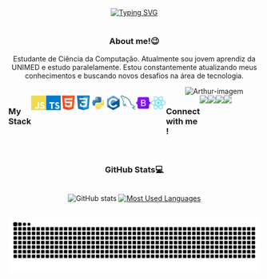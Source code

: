 <div style="text-align: center;" align="center">
  <a href="https://git.io/typing-svg">
    <img src="https://readme-typing-svg.demolab.com?font=Fira+Code&weight=500&size=22&pause=1000&color=%23E4405F&center=true&vCenter=true&random=false&width=524&lines=%E2%8A%B9+Hi!+I+am+Arthur+Albuquerque!+%CB%99%E1%B5%95%CB%99+%E2%8A%B9+" alt="Typing SVG">
  </a>
</div>

#

</div>
<div style="text-align: center;" align="center">
  <h3> About me!😉 </h3>
  <p align="center"> Estudante de Ciência da Computação. Atualmente sou jovem aprendiz da UNIMED e estudo paralelamente. Estou constantemente atualizando meus conhecimentos e buscando novos desafios na área de tecnologia.</p>
</div>
<img align="right" alt="Arthur-imagem" height="150" width="150" src="https://github.com/user-attachments/assets/57e1945a-ac06-4de0-937b-950dac7a6eb1">


<br>


<div style="display: flex; justify-content: flex-start; ">
  <h3 align="left"> My Stack</h3>
  <img alt="Arthur-Js" height="30" width="40" src="https://raw.githubusercontent.com/devicons/devicon/master/icons/javascript/javascript-plain.svg">
  <img alt="Arthur-Js" height="30" width="40" src="https://raw.githubusercontent.com/devicons/devicon/master/icons/typescript/typescript-plain.svg">
  <img alt="Arthur-HTML" height="30" width="40" src="https://raw.githubusercontent.com/devicons/devicon/master/icons/html5/html5-original.svg">
  <img alt="Arthur-CSS" height="30" width="40" src="https://raw.githubusercontent.com/devicons/devicon/master/icons/css3/css3-original.svg">
  <img alt="Arthur-Python" height="30" width="40" src="https://raw.githubusercontent.com/devicons/devicon/master/icons/python/python-original.svg">
  <img alt="Arthur-C" height="30" width="40" src="https://raw.githubusercontent.com/devicons/devicon/master/icons/c/c-original.svg">
  <img alt="Arthur-MySql" height="30" width="40" src="https://raw.githubusercontent.com/devicons/devicon/master/icons/mysql/mysql-original.svg">
  <img alt="Arthur-Bootstrap" height="30" width="40" src="https://raw.githubusercontent.com/devicons/devicon/master/icons/bootstrap/bootstrap-original.svg">
  <img alt="Arthur-React" height="30" width="40" src="https://raw.githubusercontent.com/devicons/devicon/master/icons/react/react-original.svg">
  
  <br>
  <h3> Connect with me !</h3>
  <a href="https://www.youtube.com/@arlaxy6946" target="_blank"><img src="https://img.shields.io/badge/YouTube-000000?style=for-the-badge&logo=youtube&logoColor=ff3170" target="_blank"></a>
  <a href="https://www.instagram.com/arlaxy10/" target="_blank"><img src="https://img.shields.io/badge/-Instagram-%23E4405F?style=for-the-badge&logo=instagram&logoColor=white" target="_blank"></a>
  <a href = "mailto:arthuraadeoliveira@gmail.com"><img src="https://img.shields.io/badge/-Gmail-ff3170?style=for-the-badge&logo=gmail&logoColor=white" target="_blank"></a>
  <a href="https://www.linkedin.com/in/arthur-albuquerque-amancio" target="_blank"><img src="https://img.shields.io/badge/-LinkedIn-000000?style=for-the-badge&logo=linkedin&logoColor=ff3170" target="_blank"></a> 
</div>

#

<div style="text-align: center;" align="center">
  <h3>  GitHub Stats💻</h3>
  <br>
  <img src="https://github-readme-stats-git-masterrstaa-rickstaa.vercel.app/api?username=ArthurArlaxy&hide_title=true&show_icons=true&include_all_commits=false&count_private=true&line_height=25&hide=issues&bg_color=000&title_color=ff3170&text_color=FFF&border_radius=3&border_color=ff3170&icon_color=ff3170&theme=jolly" alt="GitHub stats">

  <a href="https://github.com/ArthurArlaxy/github-readme-stats">
    <img src="https://github-readme-stats-git-masterrstaa-rickstaa.vercel.app/api/top-langs/?username=ArthurArlaxy&line_height=10&card_width=290&layout=compact&hide_title=false&count_private=true&langs_count=4&show_icons=true&title_color=FFF&bg_color=000&text_color=FFF&border_radius=3&border_color=ff3170&count_private=false" alt="Most Used Languages">
  </a>

</div>

 ##
 
<picture align="center">
  <source media="(prefers-color-scheme: dark)" srcset="https://raw.githubusercontent.com/ArthurArlaxy/ArthurArlaxy/output/github-contribution-grid-snake-dark.svg">
  <source media="(prefers-color-scheme: light)" srcset="https://raw.githubusercontent.com/ArthurArlaxy/ArthurArlaxy/output/github-contribution-grid-snake-dark.svg">
  <img align="center" alt="github contribution grid snake animation" src="https://raw.githubusercontent.com/ArthurArlaxy/ArthurArlaxy/output/github-contribution-grid-snake.svg">
</picture>
